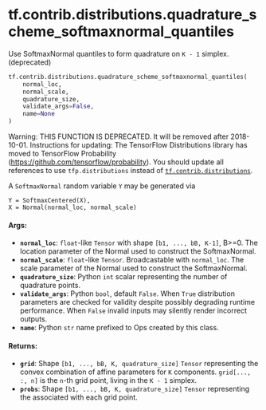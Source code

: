 <div itemscope itemtype="http://developers.google.com/ReferenceObject">
<meta itemprop="name" content="tf.contrib.distributions.quadrature_scheme_softmaxnormal_quantiles" />
<meta itemprop="path" content="Stable" />
</div>

# tf.contrib.distributions.quadrature_scheme_softmaxnormal_quantiles

Use SoftmaxNormal quantiles to form quadrature on `K - 1` simplex. (deprecated)

``` python
tf.contrib.distributions.quadrature_scheme_softmaxnormal_quantiles(
    normal_loc,
    normal_scale,
    quadrature_size,
    validate_args=False,
    name=None
)
```

<!-- Placeholder for "Used in" -->

Warning: THIS FUNCTION IS DEPRECATED. It will be removed after 2018-10-01.
Instructions for updating:
The TensorFlow Distributions library has moved to TensorFlow Probability (https://github.com/tensorflow/probability). You should update all references to use `tfp.distributions` instead of <a href="../../../tf/contrib/distributions.md"><code>tf.contrib.distributions</code></a>.

A `SoftmaxNormal` random variable `Y` may be generated via

```
Y = SoftmaxCentered(X),
X = Normal(normal_loc, normal_scale)
```

#### Args:


* <b>`normal_loc`</b>: `float`-like `Tensor` with shape `[b1, ..., bB, K-1]`, B>=0.
  The location parameter of the Normal used to construct the SoftmaxNormal.
* <b>`normal_scale`</b>: `float`-like `Tensor`. Broadcastable with `normal_loc`.
  The scale parameter of the Normal used to construct the SoftmaxNormal.
* <b>`quadrature_size`</b>: Python `int` scalar representing the number of quadrature
  points.
* <b>`validate_args`</b>: Python `bool`, default `False`. When `True` distribution
  parameters are checked for validity despite possibly degrading runtime
  performance. When `False` invalid inputs may silently render incorrect
  outputs.
* <b>`name`</b>: Python `str` name prefixed to Ops created by this class.


#### Returns:


* <b>`grid`</b>: Shape `[b1, ..., bB, K, quadrature_size]` `Tensor` representing the
  convex combination of affine parameters for `K` components.
  `grid[..., :, n]` is the `n`-th grid point, living in the `K - 1` simplex.
* <b>`probs`</b>:  Shape `[b1, ..., bB, K, quadrature_size]` `Tensor` representing the
  associated with each grid point.